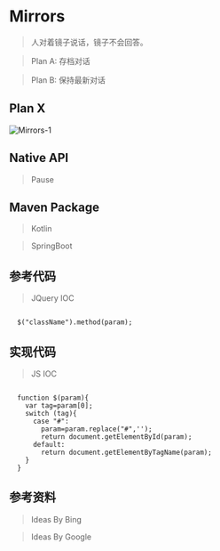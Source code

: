 # Mirrors

> 人对着镜子说话，镜子不会回答。

> Plan A: 存档对话

> Plan B: 保持最新对话

## Plan X

![Mirrors-1](https://user-images.githubusercontent.com/78424351/185891925-483faa3b-b22e-495f-bb2e-0490c716a46c.png)

## Native API

> Pause

## Maven Package

> Kotlin

> SpringBoot

## 参考代码

> JQuery IOC

```JS

  $("className").method(param);

```
## 实现代码

> JS IOC

```JS

  function $(param){
    var tag=param[0];
    switch (tag){
      case "#":
        param=param.replace("#",'');
        return document.getElementById(param);
      default:
        return document.getElementByTagName(param);
    }
  }

```

## 参考资料

> Ideas By Bing

> Ideas By Google
